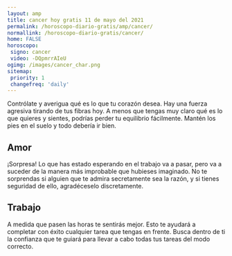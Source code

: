 ```yaml
---
layout: amp
title: cancer hoy gratis 11 de mayo del 2021 
permalink: /horoscopo-diario-gratis/amp/cancer/
normallink: /horoscopo-diario-gratis/cancer/
home: FALSE
horoscopo:
 signo: cancer
 video: -DQpmrrAIeU
ogimg: /images/cancer_char.png
sitemap:
 priority: 1
 changefreq: 'daily'
---
```



Contrólate y averigua qué es lo que tu corazón desea. Hay una fuerza agresiva tirando de tus fibras hoy. A menos que tengas muy claro qué es lo que quieres y sientes, podrías perder tu equilibrio fácilmente. Mantén los pies en el suelo y todo debería ir bien.

## Amor

¡Sorpresa! Lo que has estado esperando en el trabajo va a pasar, pero va a suceder de la manera más improbable que hubieses imaginado. No te sorprendas si alguien que te admira secretamente sea la razón, y si tienes seguridad de ello, agradéceselo discretamente.

## Trabajo

A medida que pasen las horas te sentirás mejor. Esto te ayudará a completar con éxito cualquier tarea que tengas en frente. Busca dentro de ti la confianza que te guiará para llevar a cabo todas tus tareas del modo correcto.